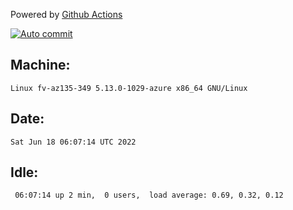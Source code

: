 Powered by [Github Actions](https://github.com/features/actions)

[![Auto commit](https://github.com/gyfary/workstation/workflows/Auto%20commit/badge.svg)](https://github.com/gyfary/workstation/actions?query=workflow%3A%22Auto+commit%22)

## Machine:
```
Linux fv-az135-349 5.13.0-1029-azure x86_64 GNU/Linux
```
## Date:
```
Sat Jun 18 06:07:14 UTC 2022
```
## Idle:
```
 06:07:14 up 2 min,  0 users,  load average: 0.69, 0.32, 0.12
```
